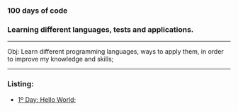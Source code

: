 ### 100 days of code
### Learning different languages, tests and applications.
___

Obj: Learn different programming languages, ways to apply them, in order to improve my knowledge and skills;
___
### Listing:
* [1º Day: Hello World;](https://github.com/guilhermeG23/100_days_of_code/tree/main/day1)
